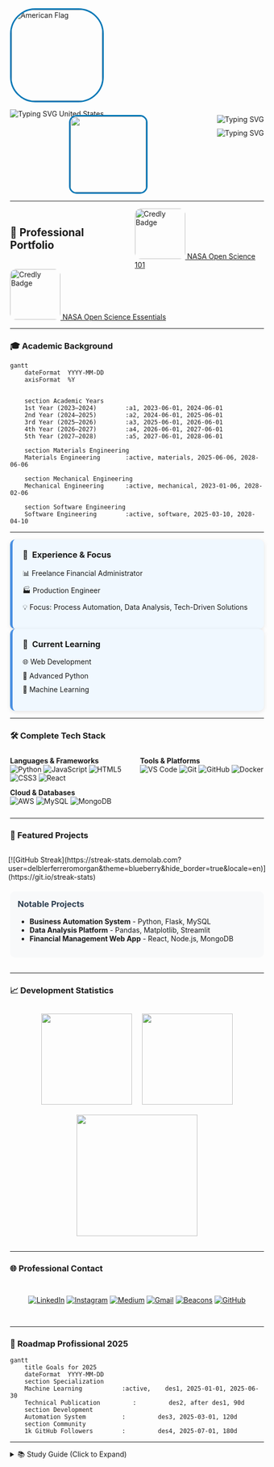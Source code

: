 <div style="width: 220px;">
  <!-- Bandeira americana substituída -->
  <img src="https://cdn-assets-cloud.frontify.com/s3/frontify-cloud-files-us/eyJwYXRoIjoiZnJvbnRpZnlcL2ZpbGVcLzduNzdKd0ZLYWgzM2pZWUZESmFyLnN2ZyJ9:frontify:si0U7i3iQVSP7ajbwZHwEH_gdij1YOGZHyJqLQxyPFk?width=2400" 
       alt="American Flag" 
       width="180" 
       style="border-radius: 50px; border: 3px solid #0077B6; display: block;" />
</div>


  <!-- Letreiro animado "United States" -->
  <img src="https://readme-typing-svg.demolab.com?font=Fira+Code&size=18&pause=1000&color=0077B6&center=false&width=220&lines=United+States" 
       alt="Typing SVG United States" 
       style="display: block; margin-top: 4px;"/>
</div>

<div align="center" style="display: flex; flex-wrap: wrap; justify-content: center; gap: 20px; margin: -20px 0 0 0;">
  <img src="https://i.postimg.cc/LXRTBZXB/8G-Rede.png" 
       width="150" 
       height="150" 
       style="border-radius: 15px; border: 3px solid #0077B6; margin: 0 auto; display: block;"/>
  <div style="display: flex; flex-direction: column; align-items: center; gap: 10px; margin: 0;">
    <img src="https://readme-typing-svg.demolab.com?font=Fira+Code&size=28&pause=1000&color=0077B6&center=true&vCenter=true&width=600&lines=Hi,+I'm+Delbler+Ferreira;Developer+of+this+page" 
         alt="Typing SVG" style="margin: 0 auto;">
    <img src="https://readme-typing-svg.demolab.com?font=Fira+Code&size=28&pause=1000&color=800080&center=true&vCenter=true&width=600&lines=Full-Stack+Engineering;Specialized+in+Automation;Multidisciplinary+Engineer"
         alt="Typing SVG" style="margin: 0 auto;">
  </div>
</div>

<hr>
  
  <div style="display: flex; justify-content: center; align-items: center; gap: 15px;">
    <h2 style="margin: 0;">🚀 Professional Portfolio</h2>
    <a href="https://www.credly.com/badges/c3f1d820-5203-4e92-a98a-6079707563cb/public_url" target="_blank" rel="noopener noreferrer">
      <img src="https://images.credly.com/size/220x220/images/604d3f13-0f4c-402b-8265-3ecad938435a/blob" alt="Credly Badge" width="100" height="100" style="border-radius: 12px;"/> NASA Open Science 101
    </a>
  </div>
 <a href="https://www.credly.com/badges/0082dfec-c577-467d-bf2d-2f57625e4f50/public_url" target="_blank" rel="noopener noreferrer">
      <img src="https://images.credly.com/images/a9cb9c79-8ed0-4626-9f5d-953b3e6c2597/blob" alt="Credly Badge" width="100" height="100" style="border-radius: 12px;"/> NASA Open Science Essentials
    </a>
  </div>
  <hr>

</div>


### 🎓 Academic Background

```mermaid
gantt
    dateFormat  YYYY-MM-DD
    axisFormat  %Y


    section Academic Years
    1st Year (2023–2024)        :a1, 2023-06-01, 2024-06-01
    2nd Year (2024–2025)        :a2, 2024-06-01, 2025-06-01
    3rd Year (2025–2026)        :a3, 2025-06-01, 2026-06-01
    4th Year (2026–2027)        :a4, 2026-06-01, 2027-06-01
    5th Year (2027–2028)        :a5, 2027-06-01, 2028-06-01

    section Materials Engineering
    Materials Engineering       :active, materials, 2025-06-06, 2028-06-06

    section Mechanical Engineering
    Mechanical Engineering      :active, mechanical, 2023-01-06, 2028-02-06

    section Software Engineering
    Software Engineering        :active, software, 2025-03-10, 2028-04-10
```

---

<div style="flex: 1; min-width: 280px; background: #f0f8ff; padding: 20px; border-radius: 10px; border-left: 5px solid #4A90E2; box-shadow: 0 2px 8px rgba(0,0,0,0.1); text-align: left;">
  <h3 style="margin-top: 0; display: flex; align-items: center; gap: 8px; justify-content: flex-start;">
    <span>💼</span> Experience & Focus
  </h3>
  <ul style="list-style: none; padding-left: 0;">
    <li style="margin-bottom: 10px; text-align: left;">📊 Freelance Financial Administrator</li>
    <li style="margin-bottom: 10px; text-align: left;">🏭 Production Engineer</li>
    <li style="text-align: left;">💡 Focus: Process Automation, Data Analysis, Tech-Driven Solutions</li>
  </ul>
</div>

<div style="flex: 1; min-width: 280px; background: #f0f8ff; padding: 20px; border-radius: 10px; border-left: 5px solid #4A90E2; box-shadow: 0 2px 8px rgba(0,0,0,0.1); text-align: left;">
  <h3 style="margin-top: 0; display: flex; align-items: center; gap: 8px; justify-content: flex-start;">
    <span>🌱</span> Current Learning
  </h3>
  <ul style="list-style: none; padding-left: 0;">
    <li style="margin-bottom: 10px; text-align: left;">🌐 Web Development</li>
    <li style="margin-bottom: 10px; text-align: left;">🐍 Advanced Python</li>
    <li style="text-align: left;">🤖 Machine Learning</li>
  </ul>
</div>

</div>
<hr>
<h3 style="text-align: left;">🛠️ Complete Tech Stack</h3>

<div style="display: grid; grid-template-columns: repeat(auto-fit, minmax(200px, 1fr)); gap: 12px; margin: 25px 0; text-align: left;">

<div>
  <strong>Languages & Frameworks</strong><br>
  <img src="https://img.shields.io/badge/Python-3776AB?style=for-the-badge&logo=python&logoColor=white" alt="Python">
  <img src="https://img.shields.io/badge/JavaScript-F7DF1E?style=for-the-badge&logo=javascript&logoColor=black" alt="JavaScript">
  <img src="https://img.shields.io/badge/HTML5-E34F26?style=for-the-badge&logo=html5&logoColor=white" alt="HTML5">
  <img src="https://img.shields.io/badge/CSS3-1572B6?style=for-the-badge&logo=css3&logoColor=white" alt="CSS3">
  <img src="https://img.shields.io/badge/React-61DAFB?style=for-the-badge&logo=react&logoColor=black" alt="React">
</div>

<div>
  <strong>Tools & Platforms</strong><br>
  <img src="https://img.shields.io/badge/VS_Code-007ACC?style=for-the-badge&logo=visual-studio-code&logoColor=white" alt="VS Code">
  <img src="https://img.shields.io/badge/Git-F05032?style=for-the-badge&logo=git&logoColor=white" alt="Git">
  <img src="https://img.shields.io/badge/GitHub-181717?style=for-the-badge&logo=github&logoColor=white" alt="GitHub">
  <img src="https://img.shields.io/badge/Docker-2496ED?style=for-the-badge&logo=docker&logoColor=white" alt="Docker">
</div>

<div>
  <strong>Cloud & Databases</strong><br>
  <img src="https://img.shields.io/badge/AWS-232F3E?style=for-the-badge&logo=amazon-aws&logoColor=white" alt="AWS">
  <img src="https://img.shields.io/badge/MySQL-4479A1?style=for-the-badge&logo=mysql&logoColor=white" alt="MySQL">
  <img src="https://img.shields.io/badge/MongoDB-47A248?style=for-the-badge&logo=mongodb&logoColor=white" alt="MongoDB">
</div>

</div>

<hr>

### 📌 Featured Projects

<div style="display: flex; flex-wrap: wrap; gap: 20px; justify-content: center; margin: 30px 0;">
[![GitHub Streak](https://streak-stats.demolab.com?user=delblerferreromorgan&theme=blueberry&hide_border=true&locale=en)](https://git.io/streak-stats)

<div style="background: #f8f9fa; padding: 15px; border-radius: 10px; width: 100%;">
<h3 style="margin-top: 0; color: #2c3e50;">Notable Projects</h3>
<ul>
  <li><strong>Business Automation System</strong> - Python, Flask, MySQL</li>
  <li><strong>Data Analysis Platform</strong> - Pandas, Matplotlib, Streamlit</li>
  <li><strong>Financial Management Web App</strong> - React, Node.js, MongoDB</li>
</ul>
</div>

</div>

---

### 📈 Development Statistics

<div align="center" style="display: flex; flex-wrap: wrap; justify-content: center; gap: 20px; margin: 30px 0;">

<img height="180em" src="https://github-readme-stats.vercel.app/api?username=delblerferreira&show_icons=true&theme=radical&include_all_commits=true&count_private=true&hide_border=true"/>

<img height="180em" src="https://github-readme-stats.vercel.app/api/top-langs/?username=delblerferreromorgan&layout=compact&langs_count=8&theme=radical&hide_border=true"/>

<img src="https://github-readme-activity-graph.vercel.app/graph?username=delblerferreromorgan&theme=react&hide_border=true&area=true" height="240em"/>

</div>

---

### 🌐 Professional Contact

<div align="center" style="display: flex; flex-wrap: wrap; justify-content: center; gap: 12px; margin: 30px 0;">

[![LinkedIn](https://img.shields.io/badge/LinkedIn-0077B5?style=for-the-badge&logo=linkedin&logoColor=white)](https://www.linkedin.com/in/delbler-ferreira-consultor)
[![Instagram](https://img.shields.io/badge/Instagram-E4405F?style=for-the-badge&logo=instagram&logoColor=white)](https://www.instagram.com/delblerferreromorgan)
[![Medium](https://img.shields.io/badge/Medium-000000?style=for-the-badge&logo=medium&logoColor=white)](https://medium.com/@delblerferreira9)
[![Gmail](https://img.shields.io/badge/Gmail-D14836?style=for-the-badge&logo=gmail&logoColor=white)](mailto:delblerferreira9@gmail.com)
[![Beacons](https://img.shields.io/badge/Portfolio-6A52FF?style=for-the-badge&logo=beacons&logoColor=white)](https://beacons.ai/delblerferreira)
[![GitHub](https://img.shields.io/badge/GitHub-181717?style=for-the-badge&logo=github&logoColor=white)](https://github.com/delblerferreira)

</div>

---

### 🎯 Roadmap Profissional 2025

```mermaid
gantt
    title Goals for 2025
    dateFormat  YYYY-MM-DD
    section Specialization
    Machine Learning           :active,    des1, 2025-01-01, 2025-06-30
    Technical Publication         :         des2, after des1, 90d
    section Development
    Automation System          :         des3, 2025-03-01, 120d
    section Community
    1k GitHub Followers        :         des4, 2025-07-01, 180d
```

---

<details>
<summary>📚 Study Guide (Click to Expand)</summary>

<table>
  <thead>
    <tr>
      <th style="background-color:#4A90E2; color:white; padding:8px; border:1px solid #4A90E2;">Subject</th>
      <th style="background-color:#4A90E2; color:white; padding:8px; border:1px solid #4A90E2;">Time (h)</th>
      <th style="background-color:#4A90E2; color:white; padding:8px; border:1px solid #4A90E2;">Period</th>
      <th style="background-color:#4A90E2; color:white; padding:8px; border:1px solid #4A90E2;">Status</th>
    </tr>
  </thead>
  <tbody>
    <tr>
      <td style="border:1px solid #4A90E2; padding:8px;">Technical Reading</td>
      <td style="border:1px solid #4A90E2; padding:8px;">1h</td>
      <td style="border:1px solid #4A90E2; padding:8px;">02/2025 a 05/2025</td>
      <td style="border:1px solid #4A90E2; padding:8px; background-color:#5bc0de; color:white;">Completed</td>
    </tr>
    <tr>
      <td style="border:1px solid #4A90E2; padding:8px;">Coding Practice</td>
      <td style="border:1px solid #4A90E2; padding:8px;">2h</td>
      <td style="border:1px solid #4A90E2; padding:8px;">02/2025 a 12/2025</td>
      <td style="border:1px solid #4A90E2; padding:8px; background-color:#5bc0de; color:white;">In Progress</td>
    </tr>
    <tr>
      <td style="border:1px solid #4A90E2; padding:8px;">Algorithm Review</td>
      <td style="border:1px solid #4A90E2; padding:8px;">30min</td>
      <td style="border:1px solid #4A90E2; padding:8px;">02/2025 a 10/2025</td>
      <td style="border:1px solid #4A90E2; padding:8px; background-color:#5bc0de; color:white;">In Progress</td>
    </tr>
  </tbody>
</table>

---

### 📊 Study Progress (Custom Chart)

```mermaid
gantt
    title Study Progress
    dateFormat  YYYY-MM-DD
    axisFormat  %m/%Y
    section Technical Reading
    Completed           :active,    lt, 2025-02-01, 2025-05-31
    section Coding Practice
    In Progress           :active,    pc, 2025-02-01, 2025-12-31
    section Algorithm Review
    In Progress           :active,    ra, 2025-02-01, 2025-10-31
```
</details>
